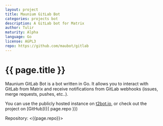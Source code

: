 ```yaml
---
layout: project
title: Maunium GitLab Bot
categories: projects bot
description: A GitLab bot for Matrix
author: Tulir
maturity: Alpha
language: Go
license: AGPL3
repo: https://github.com/maubot/gitlab
---
```


# {{ page.title }}
Maunium GitLab Bot is a bot written in Go.
It allows you to interact with GitLab from Matrix and receive notifications
from GitLab webhooks (issues, merge requests, pushes, etc..).

You can use the publicly hosted instance on [t2bot.io](https://t2bot.io/gitlab),
or check out the project on [GitHub]({{ page.repo }})

Repository: <{{page.repo}}>
